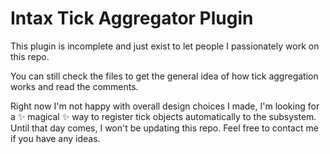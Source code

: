 # Intax Tick Aggregator Plugin

This plugin is incomplete and just exist to let people I passionately work on this repo.

You can still check the files to get the general idea of how tick aggregation works and read the comments.

Right now I'm not happy with overall design choices I made, I'm looking for a ✨ magical ✨ way to register tick objects automatically to the subsystem. Until that day comes, I won't be updating this repo. Feel free to contact me if you have any ideas. 
